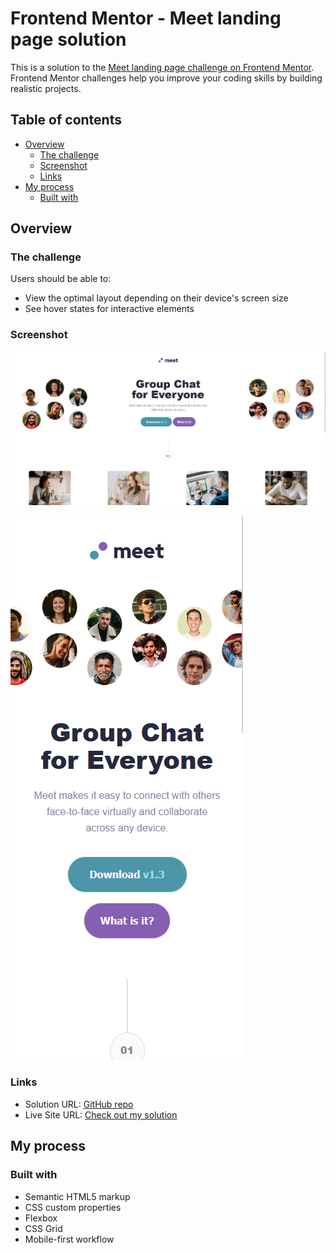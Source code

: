 # Frontend Mentor - Meet landing page solution

This is a solution to the [Meet landing page challenge on Frontend Mentor](https://www.frontendmentor.io/challenges/meet-landing-page-rbTDS6OUR). Frontend Mentor challenges help you improve your coding skills by building realistic projects.

## Table of contents

- [Overview](#overview)
  - [The challenge](#the-challenge)
  - [Screenshot](#screenshot)
  - [Links](#links)
- [My process](#my-process)
  - [Built with](#built-with)

## Overview

### The challenge

Users should be able to:

- View the optimal layout depending on their device's screen size
- See hover states for interactive elements

### Screenshot

![](/starter-code/assets/screenshot-desktop-screen.png)

![](/starter-code/assets/screenshot_mobile_screen.png)

### Links

- Solution URL: [GitHub repo](https://github.com/ivanorsolic95/meet-landing-page)
- Live Site URL: [Check out my solution](https://main--meet-landing-page-solution.netlify.app/)

## My process

### Built with

- Semantic HTML5 markup
- CSS custom properties
- Flexbox
- CSS Grid
- Mobile-first workflow
